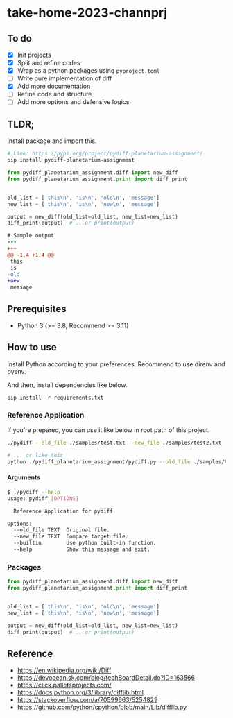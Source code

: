 # take-home-2023-channprj

## To do

- [x] Init projects
- [x] Split and refine codes
- [x] Wrap as a python packages using `pyproject.toml`
- [ ] Write pure implementation of diff
- [x] Add more documentation
- [ ] Refine code and structure
- [ ] Add more options and defensive logics

## TLDR;

Install package and import this.

```sh
# Link: https://pypi.org/project/pydiff-planetarium-assignment/
pip install pydiff-planetarium-assignment
```

```py
from pydiff_planetarium_assignment.diff import new_diff
from pydiff_planetarium_assignment.print import diff_print


old_list = ['this\n', 'is\n', 'old\n', 'message']
new_list = ['this\n', 'is\n', 'new\n', 'message']

output = new_diff(old_list=old_list, new_list=new_list)
diff_print(output)  # ...or print(output)
```

```diff
# Sample output
---
+++
@@ -1,4 +1,4 @@
 this
 is
-old
+new
 message
```

## Prerequisites

- Python 3 (>= 3.8, Recommend >= 3.11)

## How to use

Install Python according to your preferences. Recommend to use direnv and pyenv.

And then, install dependencies like below.

```
pip install -r requirements.txt
```

### Reference Application

If you're prepared, you can use it like below in root path of this project.

```sh
./pydiff --old_file ./samples/test.txt --new_file ./samples/test2.txt

# ... or like this
python ./pydiff_planetarium_assignment/pydiff.py --old_file ./samples/test.txt --new_file ./samples/test2.txt
```

#### Arguments

```sh
$ ./pydiff --help
Usage: pydiff [OPTIONS]

  Reference Application for pydiff

Options:
  --old_file TEXT  Original file.
  --new_file TEXT  Compare target file.
  --builtin        Use python built-in function.
  --help           Show this message and exit.
```

### Packages

```python
from pydiff_planetarium_assignment.diff import new_diff
from pydiff_planetarium_assignment.print import diff_print


old_list = ['this\n', 'is\n', 'old\n', 'message']
new_list = ['this\n', 'is\n', 'new\n', 'message']

output = new_diff(old_list=old_list, new_list=new_list)
diff_print(output)  # ...or print(output)
```

## Reference

- https://en.wikipedia.org/wiki/Diff
- https://devocean.sk.com/blog/techBoardDetail.do?ID=163566
- https://click.palletsprojects.com/
- https://docs.python.org/3/library/difflib.html
- https://stackoverflow.com/a/70599663/5254829
- https://github.com/python/cpython/blob/main/Lib/difflib.py
